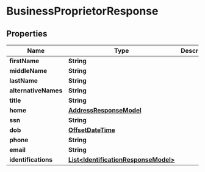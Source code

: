 
# BusinessProprietorResponse

## Properties
Name | Type | Description | Notes
------------ | ------------- | ------------- | -------------
**firstName** | **String** |  |  [optional]
**middleName** | **String** |  |  [optional]
**lastName** | **String** |  |  [optional]
**alternativeNames** | **String** |  |  [optional]
**title** | **String** |  |  [optional]
**home** | [**AddressResponseModel**](AddressResponseModel.md) |  |  [optional]
**ssn** | **String** |  |  [optional]
**dob** | [**OffsetDateTime**](OffsetDateTime.md) |  |  [optional]
**phone** | **String** |  |  [optional]
**email** | **String** |  |  [optional]
**identifications** | [**List&lt;IdentificationResponseModel&gt;**](IdentificationResponseModel.md) |  |  [optional]



